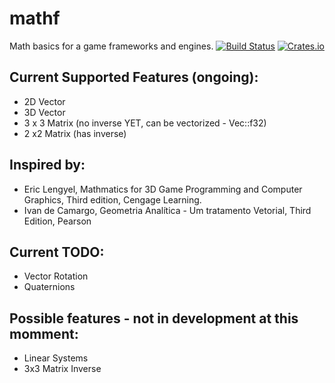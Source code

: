 # mathf

Math basics for a game frameworks and engines.
[![Build Status](https://travis-ci.org/GodiStudios/mathf.svg)](https://travis-ci.org/GodiStudios/mathf)
[![Crates.io](https://img.shields.io/crates/v/mathf.svg?style=flat-square)](https://crates.io/crates/mathf)

## Current Supported Features (ongoing):
* 2D Vector
* 3D Vector
* 3 x 3 Matrix (no inverse YET, can be vectorized - Vec::f32)
* 2 x2 Matrix (has inverse)

## Inspired by:
* Eric Lengyel, Mathmatics for 3D Game Programming and Computer Graphics, Third edition, Cengage Learning.
* Ivan de Camargo, Geometria Analítica - Um tratamento Vetorial, Third Edition, Pearson

## Current TODO:
* Vector Rotation
* Quaternions


## Possible features - not in development at this momment:
-  Linear Systems
-  3x3 Matrix Inverse